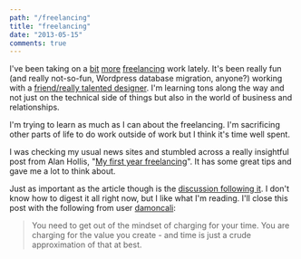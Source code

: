 ```yaml
---
path: "/freelancing"
title: "freelancing"
date: "2013-05-15"
comments: true
---
```


I've been taking on a [bit](http://www.newdirectors.org) [more](http://www.washingtonindependentreviewofbooks.com) [freelancing](http://www.filmlinc.com) work lately. It's been really fun (and really not-so-fun, Wordpress database migration, anyone?) working with a [friend/really talented designer](http://www.iamdavedawson.com). I'm learning tons along the way and not just on the technical side of things but also in the world of business and relationships.

I'm trying to learn as much as I can about the freelancing. I'm sacrificing other parts of life to do work outside of work but I think it's time well spent.

I was checking my usual news sites and stumbled across a really insightful post from Alan Hollis, "[My first year freelancing](http://alanhollis.com/my-first-year-freelancing/)". It has some great tips and gave me a lot to think about.

Just as important as the article though is the [discussion following it](https://news.ycombinator.com/item?id=5714930). I don't know how to digest it all right now, but I like what I'm reading. I'll close this post with the following from user [damoncali](https://news.ycombinator.com/item?id=5716441):

> You need to get out of the mindset of charging for your time. You are charging for the value you create - and time is just a crude approximation of that at best.